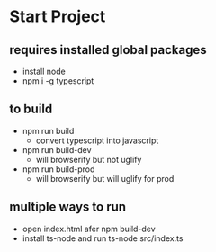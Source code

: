 # Start Project

## requires installed global packages
- install node
- npm i -g typescript

## to build
- npm run build
    - convert typescript into javascript
- npm run build-dev
    - will browserify but not uglify
- npm run build-prod
    - will browserify but will uglify for prod

## multiple ways to run
- open index.html afer npm build-dev
- install ts-node and run ts-node src/index.ts
